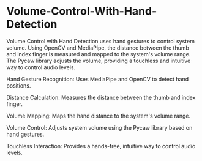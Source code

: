 # Volume-Control-With-Hand-Detection
Volume Control with Hand Detection uses hand gestures to control system volume. Using OpenCV and MediaPipe, the distance between the thumb and index finger is measured and mapped to the system's volume range. The Pycaw library adjusts the volume, providing a touchless and intuitive way to control audio levels.


Hand Gesture Recognition: Uses MediaPipe and OpenCV to detect hand positions.

Distance Calculation: Measures the distance between the thumb and index finger.

Volume Mapping: Maps the hand distance to the system's volume range.

Volume Control: Adjusts system volume using the Pycaw library based on hand gestures.

Touchless Interaction: Provides a hands-free, intuitive way to control audio levels.
